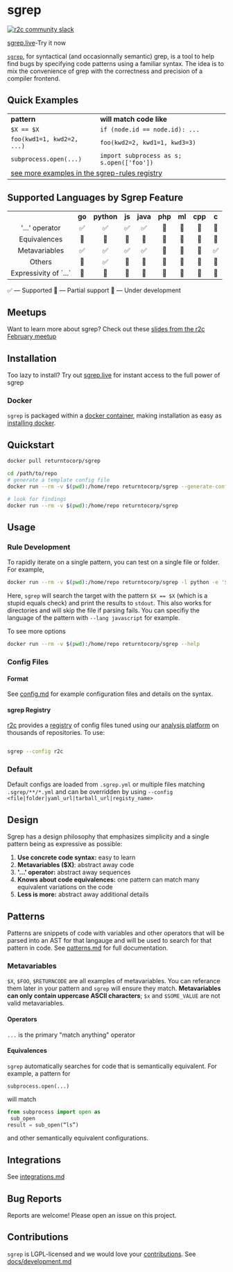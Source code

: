 # sgrep

[![r2c community slack](https://img.shields.io/badge/r2c_slack-join-brightgreen?style=for-the-badge&logo=slack&labelColor=4A154B)](https://join.slack.com/t/r2c-community/shared_invite/enQtNjU0NDYzMjAwODY4LWE3NTg1MGNhYTAwMzk5ZGRhMjQ2MzVhNGJiZjI1ZWQ0NjQ2YWI4ZGY3OGViMGJjNzA4ODQ3MjEzOWExNjZlNTA)

[sgrep.live](https://sgrep.live/)-Try it now

[`sgrep`](https://sgrep.live/), for syntactical (and occasionnally semantic) grep, is a tool to help find bugs by specifying code patterns using a familiar
syntax. The idea is to mix the convenience of grep with the correctness and precision of a compiler frontend.

## Quick Examples

<table>
  <tr><td><b>pattern</b></td><td><b>will match code like</b></td></tr>
  <tr><td><code>$X == $X</code></td><td><code>if (node.id == node.id): ...</code></td></tr>
  <tr><td><code>foo(kwd1=1, kwd2=2, ...)</code></td><td><code>foo(kwd2=2, kwd1=1, kwd3=3)</code></td></tr>
  <tr><td><code>subprocess.open(...)</code></td><td><code>import subprocess as s; s.open(['foo'])</code></td></tr>
  <tr><td colspan=2><a href="https://github.com/returntocorp/sgrep-rules">see more examples in the sgrep-rules registry</a></td></tr>
</table>

## Supported Languages by Sgrep Feature


<table style="text-align:center">
<tr>
<td>

</td>
<td>
<b>go</b>
</td>
<td>
<b>python</b>
</td>
<td>
<b>js</b>
</td>
<td>
<b>java</b>
</td>
<td>
<b>php</b>
</td>
<td>
<b>ml</b>
</td>
<td>
<b>cpp</b>
</td>
<td>
<b>c</b>
</td>
</tr>
<tr>
<td>
'...' operator
</td>
<td>
✅
</td>
<td>
✅
</td>
<td>
✅
</td>
<td>
✅
</td>
<td>
🚧
</td>
<td>
🚧
</td>
<td>
🚧
</td>
<td>
🔶
</td>
</tr>
<tr>
<td>
Equivalences
</td>
<td>
🔶
</td>
<td>
🔶
</td>
<td>
🔶
</td>
<td>
🔶
</td>
<td>
🚧
</td>
<td>
🚧
</td>
<td>
🚧
</td>
<td>
🔶
</td>
</tr>
<tr>
<td>
Metavariables
</td>
<td>
✅
</td>
<td>
✅
</td>
<td>
✅
</td>
<td>
✅
</td>
<td>
🚧
</td>
<td>
🚧
</td>
<td>
🚧
</td>
<td>
✅
</td>
</tr>
<tr>
<td>
Others
</td>
<td>
🔶
</td>
<td>
✅
</td>
<td>
🔶
</td>
<td>
🔶
</td>
<td>
🚧
</td>
<td>
🚧
</td>
<td>
🚧
</td>
<td>
🚧
</td>
</tr>
<tr>
<td>
Expressivity of `...`
</td>
<td>
🚧
</td>
<td>
🔶
</td>
<td>
🔶
</td>
<td>
🚧
</td>
<td>
🚧
</td>
<td>
🚧
</td>
<td>
🚧
</td>
<td>
🚧
</td>
</tr>
</table>


✅ — Supported
🔶 — Partial support
🚧 — Under development

## Meetups

Want to learn more about sgrep? Check out these [slides from the r2c February meetup](https://r2c.dev/sgrep-public2.pdf)

## Installation

Too lazy to install? Try out [sgrep.live](https://sgrep.live) for instant access to the full power of sgrep

### Docker

`sgrep` is packaged within a [docker container](https://hub.docker.com/r/returntocorp/sgrep), making installation as easy as [installing docker](https://docs.docker.com/install/).

## Quickstart

```bash
docker pull returntocorp/sgrep

cd /path/to/repo
# generate a template config file
docker run --rm -v $(pwd):/home/repo returntocorp/sgrep --generate-config

# look for findings
docker run --rm -v $(pwd):/home/repo returntocorp/sgrep

```

## Usage

### Rule Development

To rapidly iterate on a single pattern, you can test on a single file or folder. For example,

```bash
docker run --rm -v $(pwd):/home/repo returntocorp/sgrep -l python -e '$X == $X' path/to/file.py
```

Here, `sgrep` will search the target with the pattern `$X == $X` (which is a stupid equals check) and print the results to `stdout`. This also works for directories and will skip the file if parsing fails. You can specifiy the language of the pattern with `--lang javascript` for example.

To see more options

```bash
docker run --rm -v $(pwd):/home/repo returntocorp/sgrep --help
```

### Config Files

#### Format

See [config.md](docs/config.md) for example configuration files and details on the syntax.

#### sgrep Registry

[r2c](https://r2c.dev) provides a [registry](https://github.com/returntocorp/sgrep-rules) of config files tuned using our [analysis platform](https://app.r2c.dev) on thousands of repositories. To use:

```bash

sgrep --config r2c

```

### Default

Default configs are loaded from `.sgrep.yml` or multiple files matching `.sgrep/**/*.yml` and can be overridden by using `--config <file|folder|yaml_url|tarball_url|registy_name>`

## Design

Sgrep has a design philosophy that emphasizes simplicity and a single pattern being as expressive as possible:

1. **Use concrete code syntax:** easy to learn
2. **Metavariables ($X)**: abstract away code
3. **'...' operator:** abstract away sequences
4. **Knows about code equivalences:** one pattern can match many equivalent variations on the code
5. **Less is more:** abstract away additional details

## Patterns

Patterns are snippets of code with variables and other operators that will be parsed into an AST for that langauge and will be used to search for that pattern in code. See [patterns.md](docs/patterns.md) for full documentation.

### Metavariables

`$X`, `$FOO`, `$RETURNCODE` are all examples of metavariables. You can referance them later in your pattern and `sgrep` will ensure they match. **Metavariables can only contain uppercase ASCII characters**; `$x` and `$SOME_VALUE` are not valid metavariables.

#### Operators

`...` is the primary "match anything" operator

#### Equivalences

`sgrep` automatically searches for code that is semantically equivalent. For example, a pattern for

```sgrep
subprocess.open(...)
```

will match

```python
from subprocess import open as
 sub_open
result = sub_open(“ls”)
```

and other semantically equivalent configurations.

## Integrations

See [integrations.md](docs/integrations.md)

## Bug Reports

Reports are welcome! Please open an issue on this project.

## Contributions

`sgrep` is LGPL-licensed and we would love your [contributions](docs/CONTRIBUTING.md). See [docs/development.md](docs/development.md)
